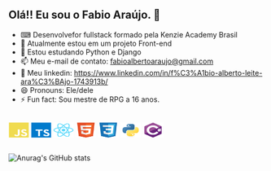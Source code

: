 ## Olá!! Eu sou o Fabio Araújo.  👋

- ⌨ Desenvolvefor fullstack formado pela Kenzie Academy Brasil
- 🔭 Atualmente estou em um projeto Front-end
- 🌱 Estou estudando Python e Django
- 📫 Meu e-mail de contato: fabioalbertoaraujo@gmail.com 
- 🔗 Meu linkedin: https://www.linkedin.com/in/f%C3%A1bio-alberto-leite-ara%C3%BAjo-1743913b/
- 😄 Pronouns: Ele/dele
- ⚡ Fun fact: Sou mestre de RPG a 16 anos.

<div style="display: inline_block"><br>
  <img align="center" alt="Rafa-Js" height="30" width="40" src="https://raw.githubusercontent.com/devicons/devicon/master/icons/javascript/javascript-plain.svg">
  <img align="center" alt="Rafa-Ts" height="30" width="40" src="https://raw.githubusercontent.com/devicons/devicon/master/icons/typescript/typescript-plain.svg">
  <img align="center" alt="Rafa-React" height="30" width="40" src="https://raw.githubusercontent.com/devicons/devicon/master/icons/react/react-original.svg">
  <img align="center" alt="Rafa-HTML" height="30" width="40" src="https://raw.githubusercontent.com/devicons/devicon/master/icons/html5/html5-original.svg">
  <img align="center" alt="Rafa-CSS" height="30" width="40" src="https://raw.githubusercontent.com/devicons/devicon/master/icons/css3/css3-original.svg">
  <img align="center" alt="Rafa-Python" height="30" width="40" src="https://raw.githubusercontent.com/devicons/devicon/master/icons/python/python-original.svg">
  <img align="center" alt="Rafa-Csharp" height="30" width="40" src="https://raw.githubusercontent.com/devicons/devicon/master/icons/csharp/csharp-original.svg">
</div>

<br>


  ![Anurag's GitHub stats](https://github-readme-stats.vercel.app/api?username=HerrFabio&show_icons=true&theme=radical)

